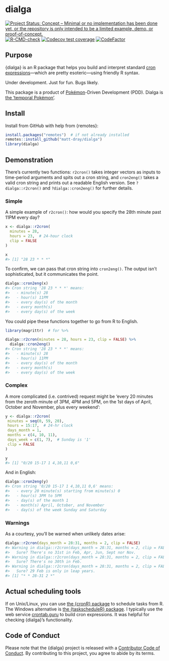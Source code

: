 
<!-- README.md is generated from README.Rmd. Please edit that file -->

# dialga

<!-- badges: start -->

[![Project Status: Concept – Minimal or no implementation has been done
yet, or the repository is only intended to be a limited example, demo,
or
proof-of-concept.](https://www.repostatus.org/badges/latest/concept.svg)](https://www.repostatus.org/#concept)
[![R-CMD-check](https://github.com/matt-dray/dialga/workflows/R-CMD-check/badge.svg)](https://github.com/matt-dray/dialga/actions)
[![Codecov test
coverage](https://codecov.io/gh/matt-dray/dialga/branch/main/graph/badge.svg)](https://codecov.io/gh/matt-dray/dialga?branch=main)
[![CodeFactor](https://www.codefactor.io/repository/github/matt-dray/dialga/badge)](https://www.codefactor.io/repository/github/matt-dray/dialga)
<!-- badges: end -->

## Purpose

{dialga} is an R package that helps you build and interpret standard
[cron
expressions](https://en.wikipedia.org/wiki/Cron#CRON_expression)—which
are pretty esoteric—using friendly R syntax.

Under development. Just for fun. Bugs likely.

This package is a product of
[Pokémon](https://www.pokemon.com/uk/)-Driven Development (PDD). Dialga
is [the ‘temporal
Pokémon’](https://bulbapedia.bulbagarden.net/wiki/Dialga_\(Pok%C3%A9mon\)).

## Install

Install from GitHub with help from {remotes}:

``` r
install.packages("remotes")  # if not already installed
remotes::install_github("matt-dray/dialga")
library(dialga)
```

## Demonstration

There’s currently two functions: `r2cron()` takes integer vectors as
inputs to time-period arguments and spits out a cron string, and
`cron2eng()` takes a valid cron string and prints out a readable English
version. See `?dialga::r2cron()` and `?dialga::cron2eng()` for further
details.

### Simple

A simple example of `r2cron()`: how would you specify the 28th minute
past 11PM every day?

``` r
x <- dialga::r2cron(
  minutes = 28, 
  hours = 23,  # 24-hour clock
  clip = FALSE
)

x
#> [1] "28 23 * * *"
```

To confirm, we can pass that cron string into `cron2eng()`. The output
isn’t sophisticated, but it communicates the point.

``` r
dialga::cron2eng(x)
#> Cron string '28 23 * * *' means:
#>   - minute(s) 28
#>   - hour(s) 11PM
#>   - every day(s) of the month
#>   - every month(s)
#>   - every day(s) of the week
```

You could pipe these functions together to go from R to English.

``` r
library(magrittr)  # for %>%

dialga::r2cron(minutes = 28, hours = 23, clip = FALSE) %>% 
  dialga::cron2eng()
#> Cron string '28 23 * * *' means:
#>   - minute(s) 28
#>   - hour(s) 11PM
#>   - every day(s) of the month
#>   - every month(s)
#>   - every day(s) of the week
```

### Complex

A more complicated (i.e. contrived) request might be ‘every 20 minutes
from the zeroth minute of 3PM, 4PM and 5PM, on the 1st days of April,
October and November, plus every weekend’:

``` r
y <- dialga::r2cron(
 minutes = seq(0, 59, 20),
 hours = 15:17,  # 24-hr clock
 days_month = 1,
 months = c(4, 10, 11),
 days_week = c(1, 7),  # Sunday is '1'
 clip = FALSE
)

y
#> [1] "0/20 15-17 1 4,10,11 0,6"
```

And in English:

``` r
dialga::cron2eng(y)
#> Cron string '0/20 15-17 1 4,10,11 0,6' means:
#>   - every 20 minute(s) starting from minute(s) 0
#>   - hour(s) 3PM to 5PM
#>   - day(s) of the month 1
#>   - month(s) April, October, and November
#>   - day(s) of the week Sunday and Saturday
```

### Warnings

As a courtesy, you’ll be warned when unlikely dates arise:

``` r
dialga::r2cron(days_month = 28:31, months = 2, clip = FALSE)
#> Warning in dialga::r2cron(days_month = 28:31, months = 2, clip = FALSE): 
#>   Sure? There's no 31st in Feb, Apr, Jun, Sept nor Nov.
#> Warning in dialga::r2cron(days_month = 28:31, months = 2, clip = FALSE): 
#>   Sure? There's no 30th in Feb.
#> Warning in dialga::r2cron(days_month = 28:31, months = 2, clip = FALSE): 
#>   Sure? 29 Feb is only in leap years.
#> [1] "* * 28-31 2 *"
```

## Actual scheduling tools

If on Unix/Linux, you can use [the {cronR}
package](https://github.com/bnosac/cronR) to schedule tasks from R. The
Windows alternative is [the {taskscheduleR}
package](https://github.com/bnosac/taskscheduleR). I typically use the
web service [crontab.guru](https://crontab.guru) to build cron
expressions. It was helpful for checking {dialga}’s functionality.

## Code of Conduct

Please note that the {dialga} project is released with a [Contributor
Code of
Conduct](https://contributor-covenant.org/version/2/0/CODE_OF_CONDUCT.html).
By contributing to this project, you agree to abide by its terms.
